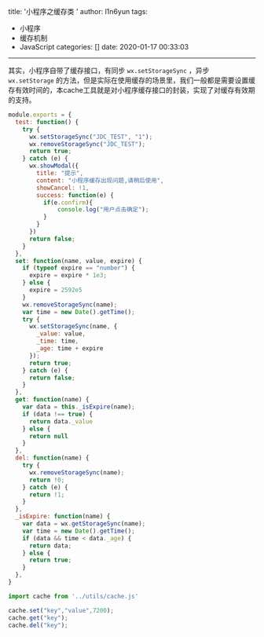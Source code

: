 title: '小程序之缓存类 '
author: l1n6yun
tags: 
 - 小程序
 - 缓存机制
 - JavaScript
categories: []
date: 2020-01-17 00:33:03
---
其实，小程序自带了缓存接口，有同步 `wx.setStorageSync` ，异步 `wx.setStorage` 的方法，但是实际在使用缓存的场景里，我们一般都是需要设置缓存有效时间的，本cache工具就是对小程序缓存接口的封装，实现了对缓存有效期的支持。

```js
module.exports = {
  test: function() {
    try {
      wx.setStorageSync("JDC_TEST", "1");
      wx.removeStorageSync("JDC_TEST");
      return true;
    } catch (e) {
      wx.showModal({
        title: "提示",
        content: "小程序缓存出现问题,请稍后使用",
        showCancel: !1,
        success: function(e) {
          if(e.confirm){
              console.log("用户点击确定");
          }
        }
      })
      return false;
    }
  },
  set: function(name, value, expire) {
    if (typeof expire == "number") {
      expire = expire * 1e3;
    } else {
      expire = 2592e5
    }
    wx.removeStorageSync(name);
    var time = new Date().getTime();
    try {
      wx.setStorageSync(name, {
        _value: value,
        _time: time,
        _age: time + expire
      });
      return true;
    } catch (e) {
      return false;
    }
  },
  get: function(name) {
    var data = this._isExpire(name);
    if (data !== true) {
      return data._value
    } else {
      return null
    }
  },
  del: function(name) {
    try {
      wx.removeStorageSync(name);
      return !0;
    } catch (e) {
      return !1;
    }
  },
  _isExpire: function(name) {
    var data = wx.getStorageSync(name);
    var time = new Date().getTime();
    if (data && time < data._age) {
      return data;
    } else {
      return true;
    }
  },
}
```

```js
import cache from '../utils/cache.js'

cache.set("key","value",7200);
cache.get("key");
cache.del("key");
```